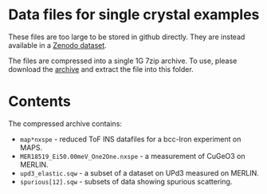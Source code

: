 # Data files for single crystal examples

These files are too large to be stored in github directly.
They are instead available in a [Zenodo dataset](https://doi.org/10.5281/zenodo.5020485).

The files are compressed into a single 1G 7zip archive.
To use, please download the [archive](https://zenodo.org/record/5020485/files/crystal_datafiles.7z?download=1)
and extract the file into this folder.

# Contents

The compressed archive contains:

- `map*nxspe` - reduced ToF INS datafiles for a bcc-Iron experiment on MAPS.
- `MER18519_Ei50.00meV_One2One.nxspe` - a measurement of CuGeO3 on MERLIN.
- `upd3_elastic.sqw` - a subset of a dataset on UPd3 measured on MERLIN.
- `spurious[12].sqw` - subsets of data showing spurious scattering.
